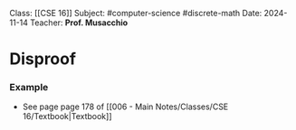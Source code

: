 Class: [[CSE 16]]
Subject: #computer-science  #discrete-math 
Date: 2024-11-14
Teacher: **Prof. Musacchio**

# Disproof

### Example
- See page page 178 of [[006 - Main Notes/Classes/CSE 16/Textbook|Textbook]]
